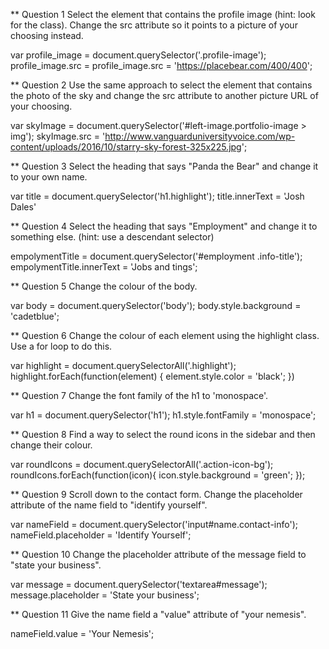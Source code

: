 ** Question 1
Select the element that contains the profile image (hint: look for the class). Change the src attribute so it points to a picture of your choosing instead.

var profile_image = document.querySelector('.profile-image');
profile_image.src = profile_image.src = 'https://placebear.com/400/400';


** Question 2
Use the same approach to select the element that contains the photo of the sky and change the src attribute to another picture URL of your choosing.

var skyImage = document.querySelector('#left-image.portfolio-image > img');
skyImage.src = 'http://www.vanguarduniversityvoice.com/wp-content/uploads/2016/10/starry-sky-forest-325x225.jpg';


** Question 3
Select the heading that says "Panda the Bear" and change it to your own name.

var title = document.querySelector('h1.highlight');
title.innerText = 'Josh Dales'


** Question 4
Select the heading that says "Employment" and change it to something else. (hint: use a descendant selector)

empolymentTitle = document.querySelector('#employment .info-title');
empolymentTitle.innerText = 'Jobs and tings';


** Question 5
Change the colour of the body.

var body = document.querySelector('body');
body.style.background = 'cadetblue';


** Question 6
Change the colour of each element using the highlight class. Use a for loop to do this.

var highlight = document.querySelectorAll('.highlight');
highlight.forEach(function(element) {
    element.style.color = 'black';
})


** Question 7
Change the font family of the h1 to 'monospace'.

var h1 = document.querySelector('h1');
h1.style.fontFamily = 'monospace';


** Question 8
Find a way to select the round icons in the sidebar and then change their colour.

var roundIcons = document.querySelectorAll('.action-icon-bg');
roundIcons.forEach(function(icon){
    icon.style.background = 'green';
});


** Question 9
Scroll down to the contact form. Change the placeholder attribute of the name field to "identify yourself".

var nameField = document.querySelector('input#name.contact-info');
nameField.placeholder = 'Identify Yourself';


** Question 10
Change the placeholder attribute of the message field to "state your business".

var message = document.querySelector('textarea#message');
message.placeholder = 'State your business';


** Question 11
Give the name field a "value" attribute of "your nemesis".

nameField.value = 'Your Nemesis';
